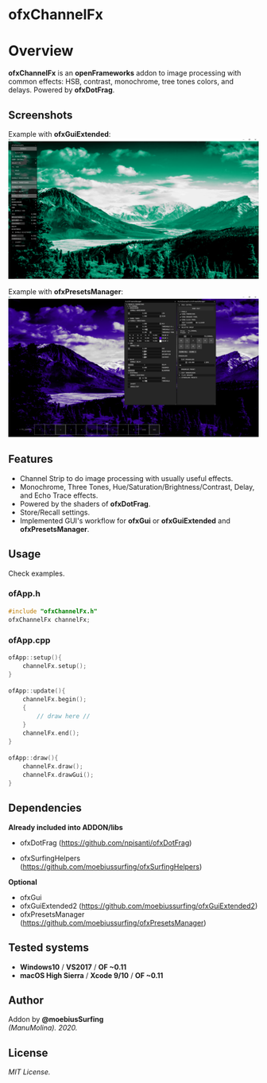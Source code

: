 ofxChannelFx
=============================

# Overview
**ofxChannelFx** is an **openFrameworks** addon to image processing with common effects: HSB, contrast, monochrome, tree tones colors, and delays.
Powered by **ofxDotFrag**.

## Screenshots
Example with **ofxGuiExtended**:  
![image](/readme_images/Capture2.PNG?raw=true "image")

Example with **ofxPresetsManager**:  
![image](/readme_images/Capture1.PNG?raw=true "image")

## Features
- Channel Strip to do image processing with usually useful effects.
- Monochrome, Three Tones, Hue/Saturation/Brightness/Contrast, Delay, and Echo Trace effects.
- Powered by the shaders of **ofxDotFrag**.
- Store/Recall settings.
- Implemented GUI's workflow for **ofxGui** or **ofxGuiExtended** and **ofxPresetsManager**.

## Usage
Check examples.  

### ofApp.h
```.cpp
#include "ofxChannelFx.h"
ofxChannelFx channelFx;
```

### ofApp.cpp
```.cpp
ofApp::setup(){
	channelFx.setup();
}

ofApp::update(){
	channelFx.begin();
	{
		// draw here //
	}
	channelFx.end();
}

ofApp::draw(){
	channelFx.draw();
	channelFx.drawGui();
}
```

## Dependencies
**Already included into ADDON/libs**  
- ofxDotFrag (https://github.com/npisanti/ofxDotFrag)  

- ofxSurfingHelpers (https://github.com/moebiussurfing/ofxSurfingHelpers)  

**Optional**  
- ofxGui  
- ofxGuiExtended2 (https://github.com/moebiussurfing/ofxGuiExtended2)  
- ofxPresetsManager (https://github.com/moebiussurfing/ofxPresetsManager)  

## Tested systems
- **Windows10** / **VS2017** / **OF ~0.11**
- **macOS High Sierra** / **Xcode 9/10** / **OF ~0.11**

## Author
Addon by **@moebiusSurfing**  
*(ManuMolina). 2020.*

## License
*MIT License.*